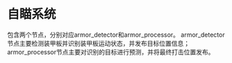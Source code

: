 # 自瞄系统
包含两个节点，分别对应armor_detector和armor_processor。
armor_detector节点主要检测装甲板并识别装甲板运动状态，并发布目标位置信息；
armor_processor节点主要对识别的目标进行预测，并将最终打击位置发布。